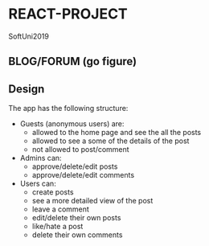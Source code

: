 # REACT-PROJECT
SoftUni2019

## BLOG/FORUM (go figure)

## Design
The app has the following structure:
* Guests (anonymous users) are:
	* allowed to the home page and see the all the posts
	* allowed to see a some of the details of the post
	* not allowed to post/comment
* Admins can:
	* approve/delete/edit posts
	* approve/delete/edit comments
* Users can:
	* create posts
	* see a more detailed view of the post
	* leave a comment
	* edit/delete their own posts
	* like/hate a post
	* delete their own comments
